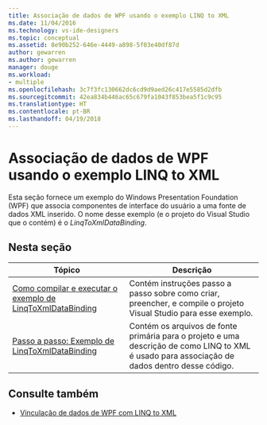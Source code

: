 ```yaml
---
title: Associação de dados de WPF usando o exemplo LINQ to XML
ms.date: 11/04/2016
ms.technology: vs-ide-designers
ms.topic: conceptual
ms.assetid: 8e90b252-646e-4449-a898-5f03e40df87d
author: gewarren
ms.author: gewarren
manager: douge
ms.workload:
- multiple
ms.openlocfilehash: 3c7f3fc130662dc6cd9d9aed26c417e5585d2dfb
ms.sourcegitcommit: 42ea834b446ac65c679fa1043f853bea5f1c9c95
ms.translationtype: HT
ms.contentlocale: pt-BR
ms.lasthandoff: 04/19/2018
---
```

# <a name="wpf-data-binding-using-linq-to-xml-example"></a>Associação de dados de WPF usando o exemplo LINQ to XML

Esta seção fornece um exemplo do Windows Presentation Foundation (WPF) que associa componentes de interface do usuário a uma fonte de dados XML inserido. O nome desse exemplo (e o projeto do Visual Studio que o contém) é o *LinqToXmlDataBinding*.

## <a name="in-this-section"></a>Nesta seção

|Tópico|Descrição|
|-----------|-----------------|
|[Como compilar e executar o exemplo de LinqToXmlDataBinding](../designers/how-to-build-and-run-the-linqtoxmldatabinding-example.md)|Contém instruções passo a passo sobre como criar, preencher, e compile o projeto Visual Studio para esse exemplo.|
|[Passo a passo: Exemplo de LinqToXmlDataBinding](../designers/walkthrough-linqtoxmldatabinding-example.md)|Contém os arquivos de fonte primária para o projeto e uma descrição de como LINQ to XML é usado para associação de dados dentro desse código.|

## <a name="see-also"></a>Consulte também

- [Vinculação de dados de WPF com LINQ to XML](../designers/wpf-data-binding-with-linq-to-xml-overview.md)

